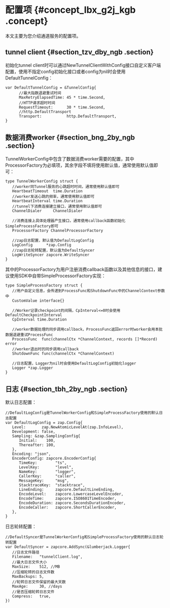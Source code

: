 # 配置项 {#concept_lbx_g2j_kgb .concept}

本文主要为您介绍通道服务的配置项。

## tunnel client {#section_tzv_dby_ngb .section}

初始化tunnel client时可以通过NewTunnelClientWithConfig接口自定义客户端配置，使用不指定config初始化接口或者config为nil时会使用DefaultTunnelConfig：

``` {#codeblock_tld_8sv_v1h}
var DefaultTunnelConfig = &TunnelConfig{
      //最大指数退避重试时间
      MaxRetryElapsedTime: 45 * time.Second,
      //HTTP请求超时时间
      RequestTimeout:      30 * time.Second,
      //http.DefaultTransport
      Transport:           http.DefaultTransport,
}
```

## 数据消费worker {#section_bng_2by_ngb .section}

TunnelWorkerConfig中包含了数据消费worker需要的配置，其中ProcessorFactory为必填项，其余字段不填将使用默认值，通常使用默认值即可：

``` {#codeblock_a96_l15_jcj}
type TunnelWorkerConfig struct {
   //worker同Tunnel服务的心跳超时时间，通常使用默认值即可
   HeartbeatTimeout  time.Duration
   //worker发送心跳的频率，通常使用默认值即可
   HeartbeatInterval time.Duration
   //tunnel下消费连接建立接口，通常使用默认值即可
   ChannelDialer     ChannelDialer

   //消费连接上具体处理器产生接口，通常使用callback函数初始化SimpleProcessFactory即可
   ProcessorFactory ChannelProcessorFactory

   //zap日志配置，默认值为DefaultLogConfig
   LogConfig      *zap.Config
   //zap日志轮转配置，默认值为DefaultSyncer
   LogWriteSyncer zapcore.WriteSyncer
}
```

其中的ProcessorFactory为用户注册消费callback函数以及其他信息的接口，建议使用SDK中自带SimpleProcessorFactory实现：

``` {#codeblock_694_5o3_svo}
type SimpleProcessFactory struct {
   //用户自定义信息，会传递到ProcessFunc和ShutdownFunc中的ChannelContext参数中
   CustomValue interface{}

   //Worker记录checkpoint的间隔，CpInterval<=0时会使用DefaultCheckpointInterval
   CpInterval time.Duration

   //worker数据处理的同步调用callback，ProcessFunc返回error时worker会用本批数据退避重试ProcessFunc
   ProcessFunc  func(channelCtx *ChannelContext, records []*Record) error
   //worker退出时的同步调用callback
   ShutdownFunc func(channelCtx *ChannelContext)

   //日志配置，Logger为nil时会使用DefaultLogConfig初始化logger
   Logger *zap.Logger
}
```

## 日志 {#section_tbh_2by_ngb .section}

默认日志配置：

``` {#codeblock_njn_91d_eh4}
//DefaultLogConfig是TunnelWorkerConfig和SimpleProcessFactory使用的默认日志配置
var DefaultLogConfig = zap.Config{
   Level:       zap.NewAtomicLevelAt(zap.InfoLevel),
   Development: false,
   Sampling: &zap.SamplingConfig{
      Initial:    100,
      Thereafter: 100,
   },
   Encoding: "json",
   EncoderConfig: zapcore.EncoderConfig{
      TimeKey:        "ts",
      LevelKey:       "level",
      NameKey:        "logger",
      CallerKey:      "caller",
      MessageKey:     "msg",
      StacktraceKey:  "stacktrace",
      LineEnding:     zapcore.DefaultLineEnding,
      EncodeLevel:    zapcore.LowercaseLevelEncoder,
      EncodeTime:     zapcore.ISO8601TimeEncoder,
      EncodeDuration: zapcore.SecondsDurationEncoder,
      EncodeCaller:   zapcore.ShortCallerEncoder,
   },
}
```

日志轮转配置：

``` {#codeblock_s4j_3jr_ned}
//DefaultSyncer是TunnelWorkerConfig和SimpleProcessFactory使用的默认日志轮转配置
var DefaultSyncer = zapcore.AddSync(&lumberjack.Logger{
   //日志文件路径
   Filename:   "tunnelClient.log",
   //最大日志文件大小
   MaxSize:    512, //MB
   //压缩轮转的日志文件数
   MaxBackups: 5,
   //轮转日志文件保留的最大天数
   MaxAge:     30, //days
   //是否压缩轮转日志文件
   Compress:   true,
})
```


